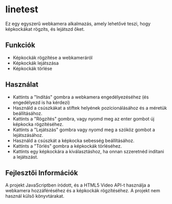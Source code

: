 # linetest

Ez egy egyszerű webkamera alkalmazás, amely lehetővé teszi, hogy képkockákat rögzíts, és lejátszd őket.


## Funkciók

- Képkockák rögzítése a webkameráról
- Képkockák lejátszása
- Képkockák törlése


## Használat

- Kattints a "Indítás" gombra a webkamera engedélyezéséhez (és engedélyezd is ha kérdezi)
- Használd a csúszkákat a stiftek helyének pozícionálásához és a méretük beállításához.
- Kattints a "Rögzítés" gombra, vagy nyomd meg az enter gombot új képkocka rögzítéséhez.
- Kattints a "Lejátszás" gombra vagy nyomd meg a szóköz gombot a lejátszásához.
- Használd a csúszkát a képkocka sebesség beállításához.
- Kattints a "Törlés" gombra a képkockák törléséhez.
- Kattints egy képkockára a kiválasztáshoz, ha onnan szzeretnéd indítani a lejátszást.

## Fejlesztői Információk

A projekt JavaScriptben íródott, és a HTML5 Video API-t használja a webkamera hozzáféréséhez és a képkockák rögzítéséhez. A projekt nem használ külső könyvtárakat.

